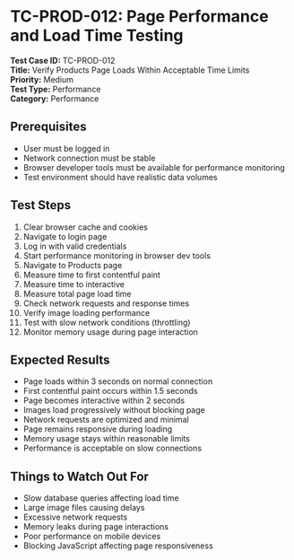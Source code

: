 # TC-PROD-012: Page Performance and Load Time Testing

**Test Case ID:** TC-PROD-012  
**Title:** Verify Products Page Loads Within Acceptable Time Limits  
**Priority:** Medium  
**Test Type:** Performance  
**Category:** Performance  

## Prerequisites
- User must be logged in
- Network connection must be stable
- Browser developer tools must be available for performance monitoring
- Test environment should have realistic data volumes

## Test Steps
1. Clear browser cache and cookies
2. Navigate to login page
3. Log in with valid credentials
4. Start performance monitoring in browser dev tools
5. Navigate to Products page
6. Measure time to first contentful paint
7. Measure time to interactive
8. Measure total page load time
9. Check network requests and response times
10. Verify image loading performance
11. Test with slow network conditions (throttling)
12. Monitor memory usage during page interaction

## Expected Results
- Page loads within 3 seconds on normal connection
- First contentful paint occurs within 1.5 seconds
- Page becomes interactive within 2 seconds
- Images load progressively without blocking page
- Network requests are optimized and minimal
- Page remains responsive during loading
- Memory usage stays within reasonable limits
- Performance is acceptable on slow connections

## Things to Watch Out For
- Slow database queries affecting load time
- Large image files causing delays
- Excessive network requests
- Memory leaks during page interactions
- Poor performance on mobile devices
- Blocking JavaScript affecting page responsiveness 